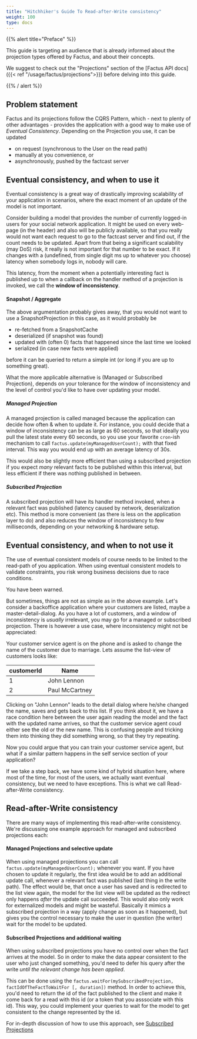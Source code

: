 ```yaml
---
title: "Hitchhiker's Guide To Read-after-Write consistency"
weight: 100
type: docs
---
```


{{% alert title="Preface" %}}

This guide is targeting an audience that is already informed about the projection types offered by Factus, and about
their concepts.

We suggest to check out the "Projections" section of the [Factus API docs]({{< ref "/usage/factus/projections">}})
before delving into this guide.

{{% / alert %}}

## Problem statement

Factus and its projections follow the CQRS Pattern, which - next to plenty of other advantages - provides
the application with a good way to make use of _Eventual Consistency_.
Depending on the Projection you use, it can be updated

- on request (synchronous to the User on the read path)
- manually at you convenience, or
- asynchronously, pushed by the factcast server

## Eventual consistency, and when to use it

Eventual consistency is a great way of drastically improving scalability of your application in scenarios,
where the exact moment of an update of the model is not important.

Consider building a model that provides the number of currently logged-in users for your social network application.
It might be used on every web-page (in the header) and also will be publicly available, so that you really would
not want each request to go to the factcast server and find out, if the count needs to be updated.
Apart from that being a significant scalability (may DoS) risk, it really is not important for that number
to be exact. If it changes with a (undefined, from single digit ms up to whatever you choose) latency when
somebody logs in, nobody will care.

This latency, from the moment when a potentially interesting fact is published up to when a callback on the handler
method of a projection is invoked, we call the **window of inconsistency**.

#### Snapshot / Aggregate

The above argumentation probably gives away, that you would not want to use a SnapshotProjection in this case,
as it would probably be

- re-fetched from a SnapshotCache
- deserialized (if snapshot was found)
- updated with (often 0) facts that happened since the last time we looked
- serialized (in case new facts were applied)

before it can be queried to return a simple int (or long if you are up to something great).

What the more applicable alternative is (Managed or Subscribed Projection), depends
on your tolerance for the window of inconsistency and the level of control you'd like to have over
updating your model.

##### Managed Projection

A managed projection is called managed because the application can decide how often & when to update it.
For instance, you could decide that a window of inconsistency can be as large as 60 seconds, so that ideally
you pull the latest state every 60 seconds, so you use your favorite `cron`-ish mechanism to call
`factus.update(myManagedUserCount);` with that fixed interval. This way you would end up with an average
latency of 30s.

This would also be slightly more efficient than using a subscribed projection if you expect _many_
relevant facts to be published within this interval, but less efficient if there was nothing
published in between.

##### Subscribed Projection

A subscribed projection will have its handler method invoked, when a relevant fact was published
(latency caused by network, deserialization etc). This method is more convenient
(as there is less on the application layer to do) and also reduces the window of inconsistency to
few milliseconds, depending on your networking & hardware setup.

## Eventual consistency, and when to **not** use it

The use of eventual consistent models of course needs to be limited to the read-path of you application.
When using eventual consistent models to validate constraints, you risk wrong business decisions due to race conditions.

You have been warned.

But sometimes, things are not as simple as in the above example. Let's consider a backoffice application
where your customers are listed, maybe a master-detail-dialog.
As you have a lot of customers, and a window of inconsistency is _usually_ irrelevant, you may go for a
managed or subscribed projection.
There is however a use case, where inconsistency might not be appreciated:

Your customer service agent is on the phone and is asked to change the name of the customer due to marriage.
Lets assume the list-view of customers looks like:

| customerId | Name           |
| ---------- | -------------- |
| 1          | John Lennon    |
| 2          | Paul McCartney |

Clicking on "John Lennon" leads to the detail dialog where he/she changed the name, saves and gets back to this list.
If you think about it, we have a race condition here between the user again reading the model and the fact
with the updated name arrives, so that the customer service agent coud either see the old or the new name.
This is confusing people and tricking them into thinking they did something wrong, so that they try repeating.

Now you could argue that you can train your customer service agent, but what if a similar pattern happens
in the self service section of your application?

If we take a step back, we have some kind of hybrid situation here, where most of the time, for most of the
users, we actually want eventual consistency, but we need to have exceptions. This is what we call Read-after-Write
consistency.

## Read-after-Write consistency

There are many ways of implementing this read-after-write consistency. We're discussing one example approach
for managed and subscribed projections each:

#### Managed Projections and selective update

When using managed projections you can call `factus.update(myManagedUserCount);` whenever you want.
If you have chosen to update it regularly, the first idea would be to add an additional update call,
whenever a relevant fact was published (last thing in the write path).
The effect would be, that once a user has saved and is redirected to the list view again, the model
for the list view will be updated as the redirect only happens _after_ the update call succeeded.
This would also only work for externalized models and might be wasteful. Basically it mimics a
subscribed projection in a way (apply change as soon as it happened), but gives you the control necessary
to make the user in question (the writer) wait for the model to be updated.

#### Subscribed Projections and additional waiting

When using subscribed projections you have no control over when the fact arrives at the model. So
in order to make the data appear consistent to the user who just changed something, you'd need to
defer his query after the write _until the relevant change has been applied_.

This can be done using the `factus.waitFor(mySubscribedProjection, factIdOfTheFactToWaitFor [, duration])` method.
In order to achieve this, you'd need to return the id of the fact published to the client and make it
come back for a read with this id (or a token that you asssociate with this id).
This way, you could implement your queries to wait for the model to get consistent to the change represented by
the id.

For in-depth discussion of how to use this approach,
see [Subscribed Projections](/usage/factus/projections/types/subscribed-projection/)
